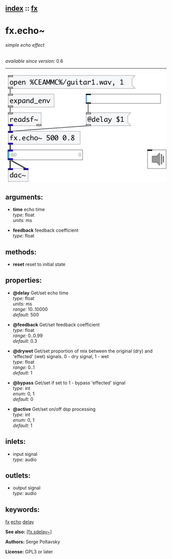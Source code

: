 [index](index.html) :: [fx](category_fx.html)
---

# fx.echo~

###### simple echo effect

*available since version:* 0.6

---




[![example](../examples/img/fx.echo~.jpg)](../examples/pd/fx.echo~.pd)



## arguments:

* **time**
echo time<br>
_type:_ float<br>
_units:_ ms<br>

* **feedback**
feedback coefficient<br>
_type:_ float<br>



## methods:

* **reset**
reset to initial state<br>




## properties:

* **@delay** 
Get/set echo time<br>
_type:_ float<br>
_units:_ ms<br>
_range:_ 10..10000<br>
_default:_ 500<br>

* **@feedback** 
Get/set feedback coefficient<br>
_type:_ float<br>
_range:_ 0..0.99<br>
_default:_ 0.3<br>

* **@drywet** 
Get/set proportion of mix between the original (dry) and &#39;effected&#39; (wet) signals. 0 -
dry signal, 1 - wet<br>
_type:_ float<br>
_range:_ 0..1<br>
_default:_ 1<br>

* **@bypass** 
Get/set if set to 1 - bypass &#39;effected&#39; signal<br>
_type:_ int<br>
_enum:_ 0, 1<br>
_default:_ 0<br>

* **@active** 
Get/set on/off dsp processing<br>
_type:_ int<br>
_enum:_ 0, 1<br>
_default:_ 1<br>



## inlets:

* input signal<br>
_type:_ audio



## outlets:

* output signal<br>
_type:_ audio



## keywords:

[fx](keywords/fx.html)
[echo](keywords/echo.html)
[delay](keywords/delay.html)



**See also:**
[\[fx.sdelay~\]](fx.sdelay~.html)




**Authors:** Serge Poltavsky




**License:** GPL3 or later





